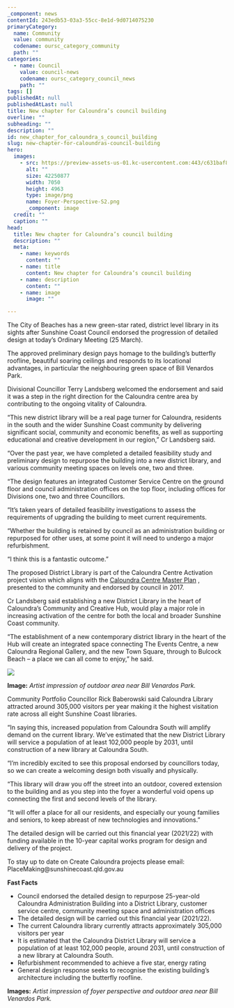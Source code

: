 ```yaml
---
_component: news
contentId: 243edb53-03a3-55cc-8e1d-9d0714075230
primaryCategory:
  name: Community
  value: community
  codename: oursc_category_community
  path: ""
categories:
  - name: Council
    value: council-news
    codename: oursc_category_council_news
    path: ""
tags: []
publishedAt: null
publishedAtLast: null
title: New chapter for Caloundra’s council building
overline: ""
subheading: ""
description: ""
id: new_chapter_for_caloundra_s_council_building
slug: new-chapter-for-caloundras-council-building
hero:
  images:
    - src: https://preview-assets-us-01.kc-usercontent.com:443/c631baf8-1b46-001f-580c-d0001b68b4a8/24dcb5d2-7c39-4514-8807-0e0959089454/Foyer-Perspective-S2.png
      alt: ""
      size: 42250877
      width: 7050
      height: 4963
      type: image/png
      name: Foyer-Perspective-S2.png
      _component: image
  credit: ""
  caption: ""
head:
  title: New chapter for Caloundra’s council building
  description: ""
  meta:
    - name: keywords
      content: ""
    - name: title
      content: New chapter for Caloundra’s council building
    - name: description
      content: ""
    - name: image
      image: ""

---
```

The City of Beaches has a new green-star rated, district level library in its sights after Sunshine Coast Council endorsed the progression of detailed design at today’s Ordinary Meeting (25 March).

The approved preliminary design pays homage to the building’s butterfly roofline, beautiful soaring ceilings and responds to its locational advantages, in particular the neighbouring green space of Bill Venardos Park.

Divisional Councillor Terry Landsberg welcomed the endorsement and said it was a step in the right direction for the Caloundra centre area by contributing to the ongoing vitality of Caloundra.

“This new district library will be a real page turner for Caloundra, residents in the south and the wider Sunshine Coast community by delivering significant social, community and economic benefits, as well as supporting educational and creative development in our region,” Cr Landsberg said. 

“Over the past year, we have completed a detailed feasibility study and preliminary design to repurpose the building into a new district library, and various community meeting spaces on levels one, two and three.

“The design features an integrated Customer Service Centre on the ground floor and council administration offices on the top floor, including offices for Divisions one, two and three Councillors.

“It’s taken years of detailed feasibility investigations to assess the requirements of upgrading the building to meet current requirements.

“Whether the building is retained by council as an administration building or repurposed for other uses, at some point it will need to undergo a major refurbishment.

“I think this is a fantastic outcome.”

The proposed District Library is part of the Caloundra Centre Activation project vision which aligns with the [Caloundra Centre Master Plan](https://www.sunshinecoast.qld.gov.au/Council/Planning-and-Projects/Council-Plans/Caloundra-Centre-Master-Plan)
, presented to the community and endorsed by council in 2017.

Cr Landsberg said establishing a new District Library in the heart of Caloundra’s Community and Creative Hub, would play a major role in increasing activation of the centre for both the local and broader Sunshine Coast community.

“The establishment of a new contemporary district library in the heart of the Hub will create an integrated space connecting The Events Centre, a new Caloundra Regional Gallery, and the new Town Square, through to Bulcock Beach – a place we can all come to enjoy,” he said.

![](https://preview-assets-us-01.kc-usercontent.com:443/c631baf8-1b46-001f-580c-d0001b68b4a8/89d5f52d-e790-4d16-bc56-e3b0b1e56624/Outdoor-Room-Perspective-near-Bill-Venardos-Park_Resized.png)

**Image:** *Artist impression of outdoor area near Bill Venardos Park.*

Community Portfolio Councillor Rick Baberowski said Caloundra Library attracted around 305,000 visitors per year making it the highest visitation rate across all eight Sunshine Coast libraries.

“In saying this, increased population from Caloundra South will amplify demand on the current library. We’ve estimated that the new District Library will service a population of at least 102,000 people by 2031, until construction of a new library at Caloundra South.

“I’m incredibly excited to see this proposal endorsed by councillors today, so we can create a welcoming design both visually and physically.

“This library will draw you off the street into an outdoor, covered extension to the building and as you step into the foyer a wonderful void opens up connecting the first and second levels of the library.

“It will offer a place for all our residents, and especially our young families and seniors, to keep abreast of new technologies and innovations.”

The detailed design will be carried out this financial year (2021/22) with funding available in the 10-year capital works program for design and delivery of the project.

To stay up to date on Create Caloundra projects please email: PlaceMaking\@sunshinecoast.qld.gov.au

**Fast Facts**

*   Council endorsed the detailed design to repurpose 25-year-old Caloundra Administration Building into a District Library, customer service centre, community meeting space and administration offices
*   The detailed design will be carried out this financial year (2021/22).
*   The current Caloundra library currently attracts approximately 305,000 visitors per year
*   It is estimated that the Caloundra District Library will service a population of at least 102,000 people, around 2031, until construction of a new library at Caloundra South.
*   Refurbishment recommended to achieve a five star, energy rating
*   General design response seeks to recognise the existing building’s architecture including the butterfly roofline.

**Images:** *Artist impression of foyer perspective and outdoor area near Bill Venardos Park.*
